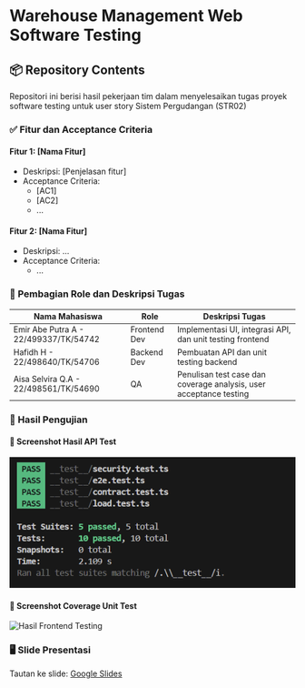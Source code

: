 # Warehouse Management Web Software Testing

## 📦 Repository Contents

Repositori ini berisi hasil pekerjaan tim dalam menyelesaikan tugas proyek software testing untuk user story Sistem Pergudangan (STR02)

### ✅ Fitur dan Acceptance Criteria

#### Fitur 1: [Nama Fitur]
- Deskripsi: [Penjelasan fitur]
- Acceptance Criteria:
  - [AC1]
  - [AC2]
  - ...

#### Fitur 2: [Nama Fitur]
- Deskripsi: ...
- Acceptance Criteria:
  - ...

### 👥 Pembagian Role dan Deskripsi Tugas
| Nama Mahasiswa                                 | Role                       | Deskripsi Tugas                                                        |
|------------------------------------------------|----------------------------|------------------------------------------------------------------------|
| Emir Abe Putra A - 22/499337/TK/54742          | Frontend Dev               | Implementasi UI, integrasi API, dan unit testing frontend              |
| Hafidh H - 22/498640/TK/54706                  | Backend Dev                | Pembuatan API dan unit testing backend                                 |
| Aisa Selvira Q.A - 22/498561/TK/54690          | QA                         | Penulisan test case dan coverage analysis, user acceptance testing     |

### 📸 Hasil Pengujian

#### 🔹 Screenshot Hasil API Test
![Hasil API Testing](docs/api-tests-result/api-test-result.png)

#### 🔹 Screenshot Coverage Unit Test
![Hasil Frontend Testing](https://github.com/user-attachments/assets/7594b9ea-5408-4f79-b733-c487bf7eedc1)


### 🖥️ Slide Presentasi
Tautan ke slide: [Google Slides](https://docs.google.com/presentation/d/1F75Uo4i4qnRPbH0czGJfPy5RJsXQPQFx/edit?usp=sharing&ouid=111007761289601157187&rtpof=true&sd=true)


